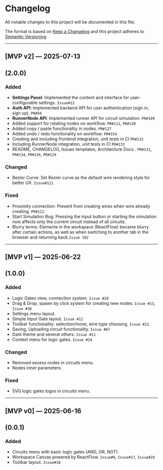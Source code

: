 # Changelog

All notable changes to this project will be documented in this file.

The format is based on [Keep a Changelog](https://keepachangelog.com/en/1.0.0/)
and this project adheres to [Semantic Versioning](https://semver.org/).

---

## [MVP v2] — 2025-07-13
(2.0.0)
---

### Added
- **Settings Panel**: Implemented the content and interface for user-configurable settings. `Issue#12`
- **Auth API**: Implemented backend API for user authentication (sign in, sign up). `PR#56`
- **RunnerNode API**: Implemented runner API for circuit simulation. `PR#109`
- Added support for rotating nodes on workflow. `PR#111`, `PR#130`
- Added copy / paste functionality in nodes. `PR#127`
- Added undo / redo functionality on workflow. `PR#154`
- Creating and including frontend integration, unit tests in CI `PR#132`
- Including RunnerNode integration, unit tests in CI `PR#133`
- README, CHANGELOG, Issues templates, Architecture Docs . `PR#131`, `PR#134`, `PR#136`, `PR#129`

### Changed
- Bezier Curve: Set Bezier curve as the default wire rendering style for better UX. `Issue#121`

### Fixed
- Proximity connection: Prevent from creating wires when wire already creating. `PR#112`
- Start Simulation Bug: Pressing the input button or starting the simulation now affects only the current circuit instead of all circuits.
- Blurry terms: Elements in the workspace (ReactFlow) became blurry after certain actions, as well as when switching to another tab in the browser and returning back.`Issue 102`
---

## [MVP v1] — 2025-06-22
(1.0.0)
---

### Added
- Logic Gates view, connection system. `Issue #28`
- Drag & Drop, spawn by click system for creating new nodes. `Issue #13`, `Issue #36`
- Settings menu layout.
- Simple Input Gate layout. `Issue #12`
- Toolbar functionality: selection/move, wire type choosing. `Issue #22`
- Saving, Uploading circuit functionality. `Issue #67`
- Dark theme and several others. `Issue #11`
- Context menu for logic gates. `Issue #24`

### Changed
- Removed excess nodes in circuits menu.
- Nodes inner parameters.

### Fixed
- SVG logic gates logos in circuits menu.

---

## [MVP v0] — 2025-06-16
(0.0.1)
---

### Added
- Circuits menu with basic logic gates (AND, OR, NOT).
- Workspace Canvas powered by ReactFlow. `Issue#6`, `Issue#17`, `Issue#29`
- Toolbar layout. `Issue#18`

